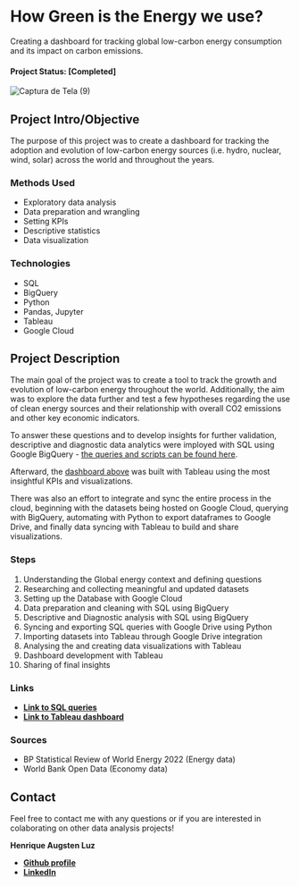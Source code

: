 # How Green is the Energy we use? 
Creating a dashboard for tracking global low-carbon energy consumption and its impact on carbon emissions.

#### Project Status: [Completed]


![Captura de Tela (9)](https://user-images.githubusercontent.com/122936255/215545006-45224a36-7173-4e34-978f-217180bcca6f.png)


## Project Intro/Objective
The purpose of this project was to create a dashboard for tracking the adoption and evolution of low-carbon energy sources (i.e. hydro, nuclear, wind, solar) across the world and throughout the years.

### Methods Used
* Exploratory data analysis
* Data preparation and wrangling
* Setting KPIs
* Descriptive statistics   
* Data visualization

### Technologies
* SQL
* BigQuery
* Python
* Pandas, Jupyter
* Tableau
* Google Cloud


## Project Description
The main goal of the project was to create a tool to track the growth and evolution of low-carbon energy throughout the world. Additionally, the aim was to explore the data further and test a few hypotheses regarding the use of clean energy sources and their relationship with overall CO2 emissions and other key economic indicators. 

To answer these questions and to develop insights for further validation, descriptive and diagnostic data analytics were imployed with SQL using Google BigQuery - [the queries and scripts can be found here](https://github.com/hafluz/energy_data/blob/main/energy_python.ipynb).

Afterward, the [dashboard above](https://public.tableau.com/views/GlobalEnergyConsumptionDashboard/HOWGREENISTHEENERGYWEUSE?:language=pt-BR&publish=yes&:display_count=n&:origin=viz_share_link) was built with Tableau using the most insightful KPIs and visualizations.

There was also an effort to integrate and sync the entire process in the cloud, beginning with the datasets being hosted on Google Cloud, querying with BigQuery, automating with Python to export dataframes to Google Drive, and finally data syncing with Tableau to build and share visualizations. 


### Steps

1. Understanding the Global energy context and defining questions
2. Researching and collecting meaningful and updated datasets
3. Setting up the Database with Google Cloud
4. Data preparation and cleaning with SQL using BigQuery 
5. Descriptive and Diagnostic analysis with SQL using BigQuery 
6. Syncing and exporting SQL queries with Google Drive using Python
7. Importing datasets into Tableau through Google Drive integration
8. Analysing the and creating data visualizations with Tableau
9. Dashboard development with Tableau
10. Sharing of final insights


### Links
* **[Link to SQL queries](https://github.com/hafluz/energy_data/blob/main/energy_sql_scripts.sql)**
* **[Link to Tableau dashboard](https://public.tableau.com/views/GlobalEnergyConsumptionDashboard/HOWGREENISTHEENERGYWEUSE?:language=pt-BR&publish=yes&:display_count=n&:origin=viz_share_link)**

### Sources
* BP Statistical Review of World Energy 2022 (Energy data)
* World Bank Open Data (Economy data)


## Contact
Feel free to contact me with any questions or if you are interested in colaborating on other data analysis projects!

**Henrique Augsten Luz**

* **[Github profile](https://github.com/hafluz)**
* **[LinkedIn](https://www.linkedin.com/in/henrique-augsten-luz)**


